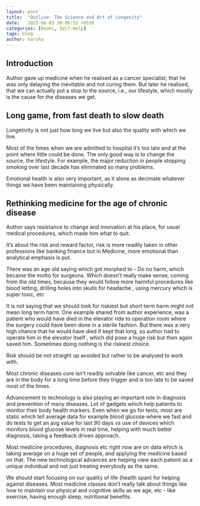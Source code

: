 ```yaml
---
layout: post
title:  "Outlive: The Science and Art of Longevity"
date:   2025-08-03 20:06:52 +0530
categories: [Books, Self-Help]
tags: blog
author: harsha
---
```


## Introduction
Author gave up medicine when he realised as a cancer specialist, that he was only delaying the inevitable and not curing them. But later he realised, that we can actually put a stop to the source, i.e., our lifestyle, which mostly is the cause for the diseases we get.

## Long game, from fast death to slow death
Longetivity is not just how long we live but also the quality with which we live. 

Most of the times when we are admitted to hospital it’s too late and at the point where little could be done. The only good way is to change the source, the lifestyle. For example, the major reduction in people stopping smoking over last decade has eliminated so many problems.

Emotional health is also very important, as it alone as decimate whatever things we have been maintaining physically.

## Rethinking medicine for the age of chronic disease

Author says resistance to change and innovation at his place, for usual medical procedures, which made him what to quit.

It’s about the risk and reward factor, risk is more readily taken in other professions like banking finance but in Medicine, more emotional than analytical emphasis is put.

There was an age old saying which got morphed to - Do no harm, which became the motto for surgeons. Which doesn’t really make sense, coming from the old times, because they would follow more harmful procedures like blood letting, drilling holes into skulls for headache , using mercury which is super toxic, etc

It is not saying that we should look for riskiest but short term harm might not mean long term harm.
One example shared from author experience, was a patient who would have died in the elevator ride to operation room where the surgery could have been done in a sterile fashion. But there was a very high chance that he would have died if kept that long, so author had to operate him in the elevator itself , which did pose a huge risk but then again saved him. Sometimes doing nothing is the riskiest choice.

Risk should be not straight up avoided but rather to be analysed to work with.

Most chronic diseases cure isn’t readily solvable like cancer, etc and they are in the body for a long time before they trigger and is too late to be saved most of the times.

Advancement to technology is also playing an important role in diagnosis and prevention of many diseases. Lot of gadgets which help patients to monitor their body health markers. Even when we go for tests, most are static which tell average data for example blood glucose where we fast and do tests to get an avg value for last 90 days vs use of devices which monitors blood glucose levels in real time, helping with much better diagnosis, taking a feedback driven approach.

Most medicine procedures, diagnosis etc right now are on data which is taking average on a huge set of people, and applying the medicine based on that. The new technological advances are helping view each patient as a unique individual and not just treating everybody as the same.

We should start focusing on our quality of life (health span) for helping against diseases. Most medicine classes don’t really talk about things like how to maintain our physical and cognitive skills as we age, etc - like exercise, having enough sleep, nutritional benefits.